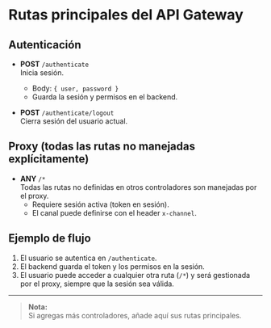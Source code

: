 # Rutas principales del API Gateway

## Autenticación

- **POST** `/authenticate`  
  Inicia sesión.

  - Body: `{ user, password }`
  - Guarda la sesión y permisos en el backend.

- **POST** `/authenticate/logout`  
  Cierra sesión del usuario actual.

## Proxy (todas las rutas no manejadas explícitamente)

- **ANY** `/*`  
  Todas las rutas no definidas en otros controladores son manejadas por el proxy.
  - Requiere sesión activa (token en sesión).
  - El canal puede definirse con el header `x-channel`.

## Ejemplo de flujo

1. El usuario se autentica en `/authenticate`.
2. El backend guarda el token y los permisos en la sesión.
3. El usuario puede acceder a cualquier otra ruta (`/*`) y será gestionada por el proxy, siempre que la sesión sea válida.

---

> **Nota:**  
> Si agregas más controladores, añade aquí sus rutas principales.
